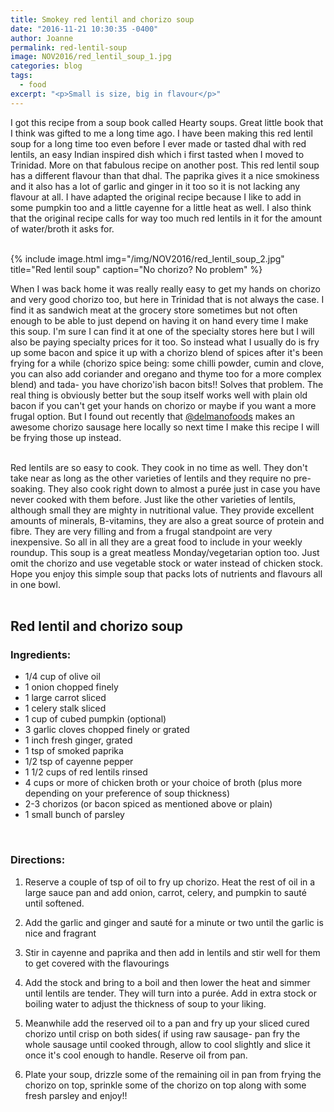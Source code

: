 ```yaml
---
title: Smokey red lentil and chorizo soup
date: "2016-11-21 10:30:35 -0400"
author: Joanne
permalink: red-lentil-soup
image: NOV2016/red_lentil_soup_1.jpg
categories: blog
tags:
  - food
excerpt: "<p>Small is size, big in flavour</p>"
---
```


I got this recipe from a soup book called Hearty soups. Great little book that I think was gifted to me a long time ago. I have been making this red lentil soup for a long time too even before I ever made or tasted dhal with red lentils, an easy Indian inspired dish which i first tasted when I moved to Trinidad. More on that fabulous recipe on another post.  This red lentil soup has a different flavour than that dhal.  The paprika gives it a nice smokiness and it also has a lot of garlic and ginger in it too so it is not lacking any flavour at all. I have adapted the original recipe because I like to add in some  pumpkin too and a little cayenne for a little heat as well.  I also think that the original recipe calls for way too much red lentils in it for the amount of water/broth it asks for.  
<br>

{% include image.html
            img="/img/NOV2016/red_lentil_soup_2.jpg"
            title="Red lentil soup"
            caption="No chorizo? No problem" %}

When I was back home it was really really easy to get my hands on chorizo and very good chorizo too, but here in Trinidad that is not always the case.  I find it as sandwich meat at the grocery store sometimes but not often enough to be able to just depend on having it on hand every time I make this soup.  I'm sure I can find it at one of the specialty stores here but I will also be paying specialty prices for it too. So instead what I usually do is fry up some bacon and spice it up with a chorizo blend of spices after it's been frying for a while (chorizo spice being: some chilli powder, cumin and clove, you can also add coriander and oregano and thyme too for a more complex blend) and tada- you have chorizo'ish bacon bits!! Solves that problem.  The real thing is obviously better but the soup itself works well with plain old bacon if you can't get your hands on chorizo or maybe if you want a more frugal option.  But I found out recently that [@delmanofoods](https://www.instagram.com/delmanofood) makes an awesome chorizo sausage here locally so next time I make this recipe I will be frying those up instead.
<br><br>

Red lentils are so easy to cook.  They cook in no time as well. They don't take near as long as the other varieties of lentils and they require no pre-soaking. They also cook right down to almost a purée just in case you have never cooked with them before.  Just like the other varieties of lentils, although small they are mighty in nutritional value.  They provide excellent amounts of minerals, B-vitamins, they are also a great source of protein and fibre.  They are very filling and from a frugal standpoint are very inexpensive. So all in all they are a great food to include in your weekly roundup. This soup is a great meatless Monday/vegetarian option too. Just omit the chorizo and use vegetable stock or water instead of chicken stock. Hope you enjoy this simple soup that packs lots of nutrients and flavours all in one bowl.
<br><br>

## Red lentil and chorizo soup

### Ingredients:

* 1/4 cup of olive oil
* 1 onion chopped finely
* 1 large carrot sliced
* 1 celery stalk sliced
* 1 cup of cubed pumpkin (optional)
* 3 garlic cloves chopped finely or grated
* 1 inch fresh ginger, grated
* 1 tsp of smoked paprika
* 1/2 tsp of cayenne pepper
* 1 1/2 cups of red lentils rinsed
* 4 cups or more of chicken broth or your choice of broth (plus more depending on your preference of soup thickness)
* 2-3 chorizos (or bacon spiced as mentioned above or plain)
* 1 small bunch of parsley
<br>

### Directions:

1. Reserve a couple of tsp of oil to fry up chorizo. Heat the rest of oil in a large sauce pan and add onion, carrot, celery, and pumpkin to sauté until softened.

1. Add the garlic and ginger and sauté for a minute or two until the garlic is nice and fragrant

1. Stir in cayenne and paprika and then add in lentils and stir well for them to get covered with the flavourings   

1. Add the stock and bring to a boil and then lower the heat and simmer until lentils are tender. They will turn into a purée.  Add in extra stock or boiling water to adjust the thickness of soup to your liking.  

1. Meanwhile add the reserved oil to a pan and fry up your sliced cured chorizo until crisp on both sides( if using raw sausage- pan fry the whole sausage until cooked through, allow to cool slightly and slice it once it's cool enough to handle. Reserve oil from pan.

1. Plate your soup, drizzle some of the remaining oil in pan from frying the chorizo on top, sprinkle some of the chorizo on top along with some fresh parsley and enjoy!!  
